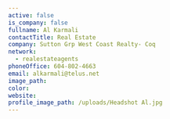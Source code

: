```yaml
---
active: false
is_company: false
fullname: Al Karmali
contactTitle: Real Estate
company: Sutton Grp West Coast Realty- Coq
network:
  - realestateagents
phoneOffice: 604-802-4663
email: alkarmali@telus.net
image_path:
color:
website:
profile_image_path: /uploads/Headshot Al.jpg
---
```

